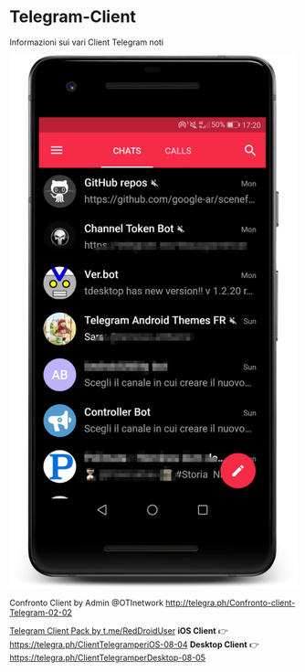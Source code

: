 # Telegram-Client

Informazioni sui vari Client Telegram noti

![screenshot](assets/Screen_framed.png)

Confronto Client by Admin @OTInetwork http://telegra.ph/Confronto-client-Telegram-02-02

[Telegram Client Pack by t.me/RedDroidUser](https://t.me/addstickers/ClientTelegrambyRedDroidUser)
**iOS Client** 👉 https://telegra.ph/ClientTelegramperiOS-08-04
**Desktop Client** 👉 https://telegra.ph/ClientTelegramperDesktop-08-05
